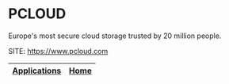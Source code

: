 # PCLOUD

 Europe's most secure cloud storage trusted by 20 million people.

 SITE: https://www.pcloud.com

 | [Applications](https://portable-linux-apps.github.io/apps.html) | [Home](https://portable-linux-apps.github.io)
 | --- | --- |
